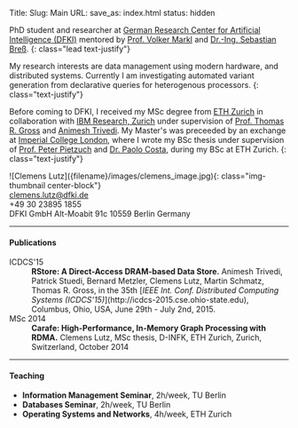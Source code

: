 Title:
Slug: Main
URL:
save_as: index.html
status: hidden

<div markdown=1 class="row">
<div class="col-sm-8">

PhD student and researcher at
[German Research Center for Artificial Intelligence (DFKI)](http://www.dfki.de/web?set_language=en&cl=en)
mentored by
[Prof. Volker Markl](https://www.dima.tu-berlin.de/menue/mitarbeiter/volker_markl)
and
[Dr.-Ing. Sebastian Breß](http://www.user.tu-berlin.de/sebastian.bress).
{: class="lead text-justify"}

My research interests are data management using modern hardware,
and distributed systems.
Currently I am investigating automated variant generation from declarative queries for heterogenous processors.
{: class="text-justify"}

Before coming to DFKI,
I received my MSc degree from
[ETH Zurich](https://www.ethz.ch)
in collaboration with
[IBM Research, Zurich](https://www.research.ibm.com/labs/zurich)
under supervision of
[Prof. Thomas R. Gross](http://www.lst.inf.ethz.ch/people/trg.html)
and
[Animesh Trivedi](http://researcher.watson.ibm.com/researcher/view.php?person=zurich-atr).
My Master's was preceeded by an exchange at
[Imperial College London](https://www.imperial.ac.uk),
where I wrote my BSc thesis under supervision of
[Prof. Peter Pietzuch](https://www.doc.ic.ac.uk/~prp)
and
[Dr. Paolo Costa](https://research.microsoft.com/en-us/um/people/pcosta),
during my BSc at ETH Zurich.
{: class="text-justify"}
</div>
<div markdown=1 class="col-sm-3">
![Clemens Lutz]({filename}/images/clemens_image.jpg){: class="img-thumbnail center-block"}
</div>
<div markdown=1 class="col-sm-4">
<div class="row">
<div class="col-xs-2 text-center col-minimize">
<abbr title="E-mail">
<i class="fa fa-envelope"></i>
</abbr>
</div>
<div class="col-xs-10">
<a href="mailto:clemens.lutz@dfki.de">clemens.lutz@dfki.de</a>
</div>
</div>
<div class="row">
<div class="col-xs-2 col-minimize">
<abbr title="Phone">
<i class="fa fa-phone"></i>
</abbr>
</div>
<div class="col-xs-10">
+49 30 23895 1855
</div>
</div>
<div class="row">
<div class="col-xs-2 col-minimize">
<abbr title="Address">
<i class="fa fa-map-marker"></i>
</abbr>
</div>
<div class="col-xs-10">
DFKI GmbH  
Alt-Moabit 91c  
10559 Berlin  
Germany  
</div>
</div>
</div>
</div>
<div markdown=1 class="row">
<div class="col-sm-12">

***
#### Publications

<dl markdown=1 class="dl-horizontal">
<dt>
<span class="label label-primary">ICDCS'15</span><br class="hidden-xs" />
<a href="http://ieeexplore.ieee.org/xpl/articleDetails.jsp?arnumber=7164952"><i class="fa fa-external-link"></i></a>
</dt>
<dd>
<strong>RStore: A Direct-Access DRAM-based Data Store.</strong>
Animesh Trivedi, Patrick Stuedi, Bernard Metzler, Clemens Lutz, Martin Schmatz, Thomas R. Gross, in the 35th [<em>IEEE Int. Conf. Distributed Computing Systems (ICDCS'15)</em>](http://icdcs-2015.cse.ohio-state.edu), Columbus, Ohio, USA, June 29th - July 2nd, 2015.
</dd>

<dt>
<span class="label label-primary">MSc 2014</span><br class="hidden-xs" />
<a href="pdfs/clemens_lutz_msc_thesis.pdf"><i class="fa fa-file-pdf-o"></i></a>
</dt>
<dd>
<strong>Carafe: High-Performance, In-Memory Graph Processing with RDMA.</strong>
Clemens Lutz, MSc thesis, D-INFK, ETH Zurich, Zurich, Switzerland, October 2014
</dd>
</dl>

***
#### Teaching

- **Information Management Seminar**, 2h/week, TU Berlin
- **Databases Seminar**, 2h/week, TU Berlin
- **Operating Systems and Networks**, 4h/week, ETH Zurich

</div>
</div>

